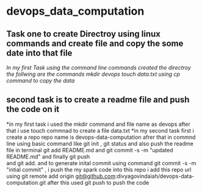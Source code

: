 # devops_data_computation
## Task one to create Directroy using linux commands and create file and copy the some date into that file
*In my first Task using the command line commands created the directroy*
*the follwing are the commands*
*mkdir devops*
*touch data.txt*
*using cp command to copy the data*



## second task is to create a readme file and push the code on it 
*in my first task i used the mkdir command and file name as devops after that i use touch commnad to create a file data.txt 
*in my second task first i create a repo repo name is devops-data-computation 
afrer that in commnd line using basic command like 
git init , 
git status and 
also push the readme file in terminal git add README.md 
and git commit -s -m "updated README.md" and 
finally git push  
 and git add.
 and to generate inital commit using command git commit -s -m "intial commit" ,
 i push the my spark code into this repo i add this repo url using git remote add origin 
git@github.com:divyagovindaiah/devops-data-computation.git
after this used git push to push the code

